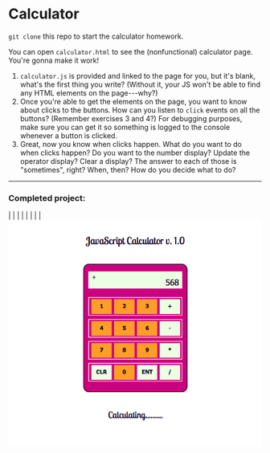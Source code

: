 # Calculator

`git clone` this repo to start the calculator homework.

You can open `calculator.html` to see the (nonfunctional) calculator page.
You're gonna make it work!

1. `calculator.js` is provided and linked to the page for you, but it's blank,
what's the first thing you write? (Without it, your JS won't be able to find any
HTML elements on the page---why?)
2. Once you're able to get the elements on the page, you want to know about
clicks to the buttons. How can you listen to `click` events on all the buttons?
(Remember exercises 3 and 4?) For debugging purposes, make sure you can get it
so something is logged to the console whenever a button is clicked.
3. Great, now you know when clicks happen. What do you want to do when clicks
happen? Do you want to the number display? Update the operator display? Clear a
display? The answer to each of those is "sometimes", right? When, then? How do
you decide what to do?

--------------------

### Completed project:

| | | | | | | | ![ScreenShot](screenshot.png)
